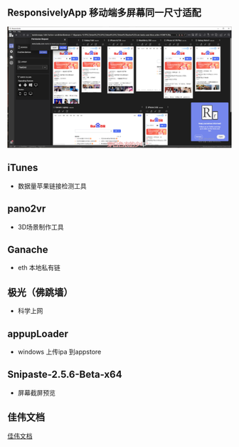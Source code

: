 <!--
 * @Author: lcz
 * @Date: 2022-02-21 14:28:19
 * @LastEditTime: 2022-03-07 22:36:20
 * @LastEditors: Please set LastEditors
 * @Description: 打开koroFileHeader查看配置 进行设置: https://github.com/OBKoro1/koro1FileHeader/wiki/%E9%85%8D%E7%BD%AE
 * @FilePath: \lcz_document\docs\Plaything\client.md
-->
## ResponsivelyApp 移动端多屏幕同一尺寸适配
![预览效果](../assets/plaything/ResponsivelyApp.png)

## iTunes
* 数据量苹果链接检测工具

## pano2vr
* 3D场景制作工具

## Ganache
* eth 本地私有链

## 极光（佛跳墙）
* 科学上网

## appupLoader
* windows 上传ipa 到appstore

## Snipaste-2.5.6-Beta-x64
* 屏幕截屏预览

## 佳伟文档
[佳伟文档](https://www.coderljw.ga/)